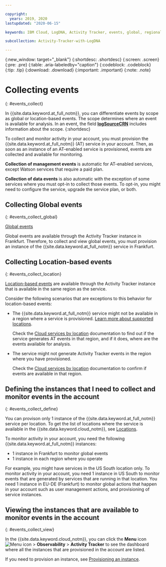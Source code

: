 ```yaml
---

copyright:
  years: 2019, 2020
lastupdated: "2020-06-15"

keywords: IBM Cloud, LogDNA, Activity Tracker, events, global, regional, data, management

subcollection: Activity-Tracker-with-LogDNA

---
```


{:new_window: target="_blank"}
{:shortdesc: .shortdesc}
{:screen: .screen}
{:pre: .pre}
{:table: .aria-labeledby="caption"}
{:codeblock: .codeblock}
{:tip: .tip}
{:download: .download}
{:important: .important}
{:note: .note}


# Collecting events
{: #events_collect}

In {{site.data.keyword.at_full_notm}}, you can differentiate events by scope as global or location-based events. The scope determines where an event is available for analysis. In an event, the field [**logSourceCRN**](/docs/Activity-Tracker-with-LogDNA?topic=Activity-Tracker-with-LogDNA-event#logSourceCRN) includes information about the scope.
{:shortdesc}

To collect and monitor activity in your account, you must provision the {{site.data.keyword.at_full_notm}} (AT) service in your account. Then, 
as soon as an instance of an AT-enabled service is provisioned, events are collected and available for monitoring.

**Collection of management events** is automatic for AT-enabled services, except Watson services that require a paid plan. 

**Collection of data events** is also automatic with the exception of some services where you must opt-in to collect those events. To opt-in, you might need to configure the service, upgrade the service plan, or both.



## Collecting Global events
{: #events_collect_global}

[Global events](/docs/Activity-Tracker-with-LogDNA?topic=Activity-Tracker-with-LogDNA-event_types#event_types_global) 

Global events are available through the Activity Tracker instance in Frankfurt. Therefore, to collect and view global events, you must provision an instance of the {{site.data.keyword.at_full_notm}} service in Frankfurt.


## Collecting Location-based events
{: #events_collect_location}

[Location-based events](/docs/Activity-Tracker-with-LogDNA?topic=Activity-Tracker-with-LogDNA-event_types#event_types_location) are available through the Activity Tracker instance that is available in the same region as the service. 

Consider the following scenarios that are exceptions to this behavior for location-based events:
* The {{site.data.keyword.at_full_notm}} service might not be available in a region where a service is provisioned. [Learn more about supported locations](/docs/Activity-Tracker-with-LogDNA?topic=Activity-Tracker-with-LogDNA-regions).

    Check the [Cloud services by location](/docs/Activity-Tracker-with-LogDNA?topic=Activity-Tracker-with-LogDNA-cloud_services_locations) documentation to find out if the service generates AT events in that region, and if it does, where are the events available for analysis.

* The service might not generate Activity Tracker events in the region where you have provisioned.

    Check the [Cloud services by location](/docs/Activity-Tracker-with-LogDNA?topic=Activity-Tracker-with-LogDNA-cloud_services_locations) documentation to confirm if events are available in that region.


## Defining the instances that I need to collect and monitor events in the account
{: #events_collect_define}

You can provison only 1 instance of the {{site.data.keyword.at_full_notm}} service per location. To get the list of locations where the service is available in the {{site.data.keyword.cloud_notm}}, see [Locations](/docs/Activity-Tracker-with-LogDNA?topic=Activity-Tracker-with-LogDNA-regions).


To monitor activity in your account, you need the following {{site.data.keyword.at_full_notm}} instances:
* 1 instance in Frankfurt to monitor global events
* 1 instance in each region where you operate

For example, you might have services in the US South location only. To monitor activity in your account, you need 1 instance in US South to monitor events that are generated by services that are running in that location. You need 1 instance in EU-DE (Frankfurt) to monitor global actions that happen in your account such as user management actions, and provisioning of service instances. 


## Viewing the instances that are available to monitor events in the account
{: #events_collect_view}

In the {{site.data.keyword.cloud_notm}}, you can click the **Menu** icon ![Menu icon](../icons/icon_hamburger.svg) &gt; **Observability** &gt; **Activity Tracker** to see the dashboard where all the instances that are provisioned in the account are listed. 

If you need to provision an instance, see [Provisioning an instance](/docs/Activity-Tracker-with-LogDNA?topic=Activity-Tracker-with-LogDNA-provision).




